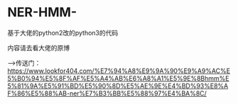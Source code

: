 # NER-HMM-
基于大佬的python2改的python3的代码

内容请去看大佬的原博

——>传送门：https://www.lookfor404.com/%E7%94%A8%E9%9A%90%E9%A9%AC%E5%B0%94%E5%8F%AF%E5%A4%AB%E6%A8%A1%E5%9E%8Bhmm%E5%81%9A%E5%91%BD%E5%90%8D%E5%AE%9E%E4%BD%93%E8%AF%86%E5%88%AB-ner%E7%B3%BB%E5%88%97%E4%BA%8C/
